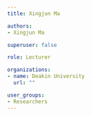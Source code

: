 ```yaml
---
title: Xingjun Ma 

authors:
- Xingjun Ma

superuser: false

role: Lecturer

organizations:
- name: Deakin University
  url: ""

user_groups:
- Researchers
---
```

<script>
(function() {
  location.href = 'http://xingjunma.com/';
})();
</script>
